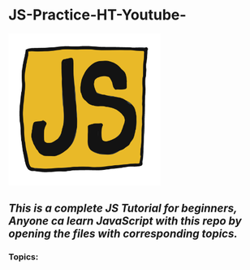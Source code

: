 # JS-Practice-HT-Youtube-

<img src="for_readme.gif" width="300">

## *This is a complete JS Tutorial for beginners, Anyone ca learn JavaScript with this repo by opening the files with corresponding topics.*
### Topics:


